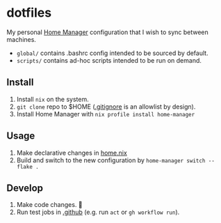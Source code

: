 # dotfiles
My personal [Home Manager](https://github.com/nix-community/home-manager) configuration that I wish to sync between machines.

- `global/` contains .bashrc config intended to be sourced by default.
- `scripts/` contains ad-hoc scripts intended to be run on demand.

## Install
1. Install `nix` on the system.
1. `git clone` repo to $HOME ([.gitignore](.gitignore) is an allowlist by design).
1. Install Home Manager with `nix profile install home-manager`

## Usage
1. Make declarative changes in [home.nix](./home.nix)
1. Build and switch to the new configuration by `home-manager switch --flake .`

## Develop
1. Make code changes. 🤞
1. Run test jobs in [.github](.github) (e.g. run `act` or `gh workflow run`).

